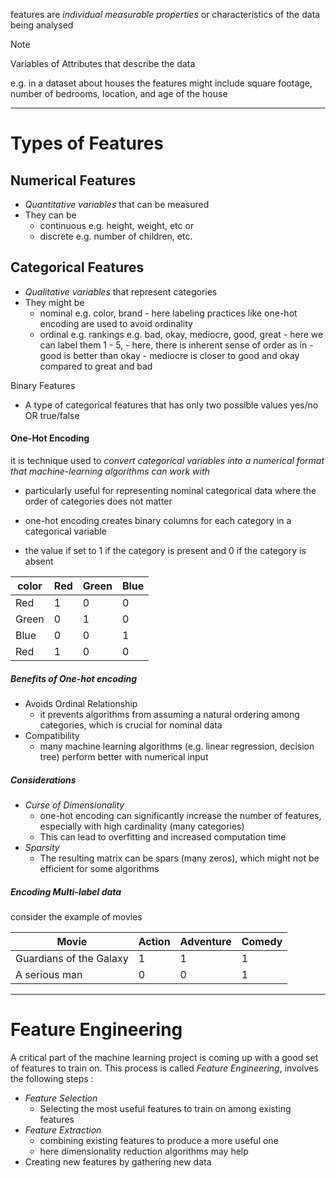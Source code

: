 features are *individual measurable properties* or characteristics of the data being analysed

> [!NOTE]
> Variables of Attributes that describe the data

e.g. in a dataset about houses the features might include square footage, number of bedrooms, location, and age of the house

---

# Types of Features
## Numerical Features
- *Quantitative variables* that can be measured
- They can be 
	- continuous 
		  e.g. height, weight, etc 
		or
	- discrete
		  e.g. number of children, etc.

## Categorical Features
- *Qualitative variables* that represent categories 
- They might be 
	- nominal
		  e.g. color, brand
			  - here labeling practices like one-hot encoding are used to avoid ordinality
	- ordinal
		  e.g. rankings
		  e.g. bad, okay, mediocre, good, great
			  - here we can label them 1 - 5, 
			  - here, there is inherent sense of order as in 
				  - good is better than okay
				  - mediocre is closer to good and okay compared to great and bad

Binary Features
- A type of categorical features that has only two possible values
	  yes/no     OR     true/false

#### One-Hot Encoding
it is technique used to *convert categorical variables into a numerical format that machine-learning algorithms can work with*
- particularly useful for representing nominal categorical data where the order of categories does not matter

- one-hot encoding creates binary columns for each category in a categorical variable
- the value if set to 1 if the category is present and 0 if the category is absent


| color | Red | Green | Blue |
| ----- | --- | ----- | ---- |
| Red   | 1   | 0     | 0    |
| Green | 0   | 1     | 0    |
| Blue  | 0   | 0     | 1    |
| Red   | 1   | 0     | 0    |

##### Benefits of One-hot encoding
- Avoids Ordinal Relationship
	- it prevents algorithms from assuming a natural ordering among categories, which is crucial for nominal data
- Compatibility
	- many machine learning algorithms (e.g. linear regression, decision tree) perform better with numerical input

##### Considerations
- *Curse of Dimensionality*
	- one-hot encoding can significantly increase the number of features, especially with high cardinality (many categories)
	- This can lead to overfitting and increased computation time
- *Sparsity*
	- The resulting matrix can be spars (many zeros), which might not be efficient for some algorithms

##### Encoding Multi-label data 
consider the example of movies 

| Movie                   | Action | Adventure | Comedy |
| ----------------------- | ------ | --------- | ------ |
| Guardians of the Galaxy | 1      | 1         | 1      |
| A serious man           | 0      | 0         | 1      |

---

# Feature Engineering
A critical part of the machine learning project is coming up with a good set of features to train on. This process is called *Feature Engineering*, involves the following steps :
- *Feature Selection*
	- Selecting the most useful features to train on among existing features
- *Feature Extraction*
	- combining existing features to produce a more useful one
	- here dimensionality reduction algorithms may help
- Creating new features by gathering new data